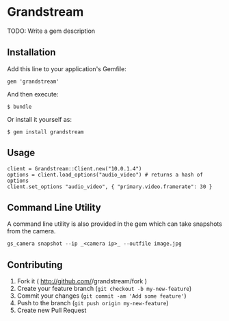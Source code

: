 # Grandstream

TODO: Write a gem description

## Installation

Add this line to your application's Gemfile:

    gem 'grandstream'

And then execute:

    $ bundle

Or install it yourself as:

    $ gem install grandstream

## Usage

    client = Grandstream::Client.new("10.0.1.4")
    options = client.load_options("audio_video") # returns a hash of options
    client.set_options "audio_video", { "primary.video.framerate": 30 }
   


## Command Line Utility

A command line utility is also provided in the gem which can take snapshots from the camera.

    gs_camera snapshot --ip _<camera ip>_ --outfile image.jpg 

## Contributing

1. Fork it ( http://github.com/<my-github-username>/grandstream/fork )
2. Create your feature branch (`git checkout -b my-new-feature`)
3. Commit your changes (`git commit -am 'Add some feature'`)
4. Push to the branch (`git push origin my-new-feature`)
5. Create new Pull Request
